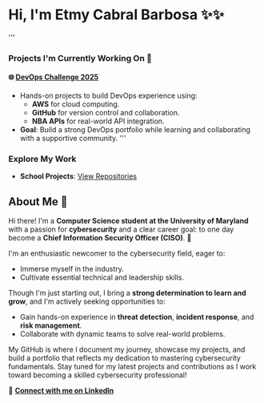 # Hi, I'm Etmy Cabral Barbosa ✨✨

'''
### Projects I'm Currently Working On 🚀
#### 🌐 [DevOps Challenge 2025](https://github.com/Etmy03/devops-challenge-2025)

- Hands-on projects to build DevOps experience using:
  - **AWS** for cloud computing.
  - **GitHub** for version control and collaboration.
  - **NBA APIs** for real-world API integration.
- **Goal**: Build a strong DevOps portfolio while learning and collaborating with a supportive community.
'''

### Explore My Work
- **School Projects**: [View Repositories](https://github.com/Etmy03/school-projects/blob/main/README.md)
<!--
- [Portfolio Website](https://github.com/Etmy03/personal-portfolio)
- **Cybersecurity**: [View Repositories](https://github.com/Etmy03?tab=repositories&q=cyber)
- **Cryptography**: [View Repositories](https://github.com/Etmy03?tab=repositories&q=crypto)
- **Personal Projects**: [View Repositories](https://github.com/Etmy03?tab=repositories&q=personal)
-->

## About Me 👋

Hi there! I'm a **Computer Science student at the University of Maryland** with a passion for **cybersecurity** and a clear career goal: to one day become a **Chief Information Security Officer (CISO)**. 🚀

I'm an enthusiastic newcomer to the cybersecurity field, eager to:
- Immerse myself in the industry.
- Cultivate essential technical and leadership skills.

Though I'm just starting out, I bring a **strong determination to learn and grow**, and I'm actively seeking opportunities to:
- Gain hands-on experience in **threat detection**, **incident response**, and **risk management**.
- Collaborate with dynamic teams to solve real-world problems.

My GitHub is where I document my journey, showcase my projects, and build a portfolio that reflects my dedication to mastering cybersecurity fundamentals. Stay tuned for my latest projects and contributions as I work toward becoming a skilled cybersecurity professional!

🔗 **[Connect with me on LinkedIn](https://www.linkedin.com/in/etmybarbosa/)**  


<!--
**Etmy03/Etmy03** is a ✨ _special_ ✨ repository because its `README.md` (this file) appears on your GitHub profile.

Here are some ideas to get you started:

- 🔭 I’m currently working on ...
- 🌱 I’m currently learning ...
- 👯 I’m looking to collaborate on ...
- 🤔 I’m looking for help with ...
- 💬 Ask me about ...
- 📫 How to reach me: ...
- 😄 Pronouns: ...
- ⚡ Fun fact: ...
-->
